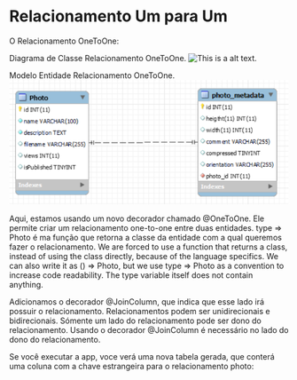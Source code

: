 # Relacionamento Um para Um 
>
O Relacionamento OneToOne:
>
> 
Diagrama de Classe Relacionamento OneToOne.
![This is a alt text.](/image/Diagrama_Classe_OnotoOne.png "Relacionamento OneToOne.")
>
>
Modelo Entidade Relacionamento OneToOne.
![This is a alt text.](/image/MER_OneToOne.png "Relacionamento OneToOne.")
>
>
Aqui, estamos usando um novo decorador chamado @OneToOne. Ele permite criar um relacionamento one-to-one entre duas entidades. type => Photo é ma função que retorna a classe da entidade com a qual queremos fazer o relacionamento. We are forced to use a function that returns a class, instead of using the class directly, because of the language specifics. We can also write it as () => Photo, but we use type => Photo as a convention to increase code readability. The type variable itself does not contain anything.

Adicionamos o decorador @JoinColumn, que indica que esse lado irá possuir o relacionamento. Relacionamentos podem ser unidirecionais e bidirecionais. Sómente um lado do relacionamento pode ser dono do relacionamento. Usando o decorador @JoinColumn é necessário no lado do dono do relacionamento. 

Se você executar a app, voce verá uma nova tabela gerada, que conterá uma coluna com a chave estrangeira para o relacionamento photo:

>